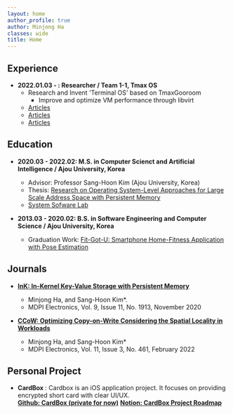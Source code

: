 ```yaml
---
layout: home
author_profile: true
author: Minjong Ha
classes: wide
title: Home
---
```


## Experience
  * __2022.01.03 - : Researcher / Team 1-1, Tmax OS__
     - Research and Invent 'Terminal OS' based on TmaxGooroom
	    - Improve and optimize VM performance through libvirt 
	 - [Articles](https://www.techm.kr/news/articleView.html?idxno=94396)
	 - [Articles](http://www.dt.co.kr/contents.html?article_no=2022022102109931650003&ref=naver)
	 - [Articles](http://it.chosun.com/site/data/html_dir/2022/02/23/2022022301994.html)


## Education
  * __2020.03 - 2022.02: M.S. in Computer Scienct and Artificial Intelligence / Ajou University, Korea__
     - Advisor: Professor Sang-Hoon Kim (Ajou University, Korea)
	 - Thesis: [Research on Operating System-Level Approaches for Large Scale Address Space with Persistent Memory](https://dcoll.ajou.ac.kr/dcollection/srch/srchDetail/000000031395)
	 - [System Sofware Lab](https://sslab.ajou.ac.kr/)

  * __2013.03 - 2020.02: B.S. in Software Engineering and Computer Science / Ajou University, Korea__
     - Graduation Work: [Fit-Got-U: Smartphone Home-Fitness Application with Pose Estimation](https://github.com/minjong-ha/Fit-Got-U)


## Journals
  * __[InK: In-Kernel Key-Value Storage with Persistent Memory](https://doi.org/10.3390/electronics9111913)__
     - Minjong Ha, and Sang-Hoon Kim*.
	 - MDPI Electronics, Vol. 9, Issue 11, No. 1913, November 2020

  * __[CCoW: Optimizing Copy-on-Write Considering the Spatial Locality in Workloads](https://doi.org/10.3390/electronics11030461)__
     - Minjong Ha, and Sang-Hoon Kim*
	 - MDPI Electronics, Vol. 11, Issue 3, No. 461, February 2022


## Personal Project

  * __CardBox__
  : Cardbox is an iOS application project. It focuses on providing encrypted short card with clear UI/UX.  
  __[Github: CardBox (private for now)](https://github.com/minjong-ha/cardbox)__
  __[Notion: CardBox Project Roadmap](https://www.notion.so/CardBox-bb5bce7e77c8452887465d6e9a5a35fd)__

